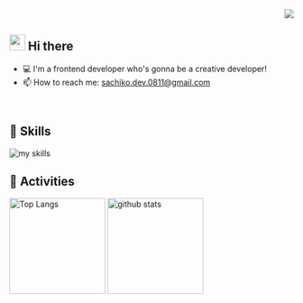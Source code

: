 <div align="right">
  <img src="https://komarev.com/ghpvc/?username=happy-ko-kamakura" />
</div>


## <img src="https://media.giphy.com/media/hvRJCLFzcasrR4ia7z/giphy.gif" width="28"> Hi there

- 💻 I'm a frontend developer who's gonna be a creative developer!
- 📫 How to reach me: sachiko.dev.0811@gmail.com
<br>

## 📕 Skills
<img alt="my skills" src="https://skillicons.dev/icons?theme=dark&perline=7&i=html,css,js,ts,react,next,figma,python,sass,tailwind,aws,gitlab" />
<br>

## 🌱 Activities
<div align="left"> 
  <img alt="Top Langs" height="170px" src="https://github-readme-stats.vercel.app/api?username=happy-ko-kamakura&theme=vue-dark&layout=compact" />
  <img alt="github stats" height="170px" src="https://github-readme-stats.vercel.app/api/top-langs/?username=happy-ko-kamakura&theme=vue-dark&layout=compact" />
</div>
